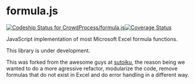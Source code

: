 formula.js
==========

[ ![Codeship Status for CrowdProcess/formula.js](https://codeship.io/projects/f72074f0-fb96-0131-9c0c-6695216aa8a8/status?branch=refactor)](https://codeship.io/projects/29205)[![Coverage Status](https://coveralls.io/repos/CrowdProcess/formula.js/badge.png?branch=refactor)](https://coveralls.io/r/CrowdProcess/formula.js?branch=refactor)

JavaScript implementation of most Microsoft Excel formula functions.

This library is under development.

This was forked from the awesome guys at [sutoiku](https://github.com/sutoiku/formula.js/), the reason being we wanted to do a more agressive refactor, modularize the code, remove formulas that do not exist in Excel and do error handling in a different way.
